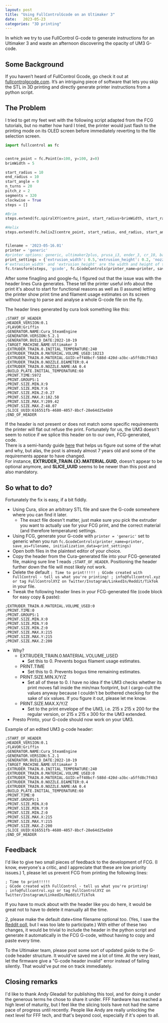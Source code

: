 ```yaml
---
layout: post
title: "Using FullControlGcode on an Ultimaker 3"
date:   2023-05-23 
categories: "3D printing"
---
```

In which we try to use FullControl G-code to generate instructions for an Ultimaker 3 and waste an afternoon discovering the opacity of UM3 G-code.

## Some Background
If you haven’t heard of FullControl Gcode, go check it out at [fullcontrolgcode.com](https://fullcontrolgcode.com/). It’s an intriguing piece of software that lets you skip the STL in 3D printing and directly generate printer instructions from a python script.

## The Problem

I tried to get my feet wet with the following script adapted from the FCG tutorials, but no matter how hard I tried, the printer would just flash to the printing mode on its OLED screen before immediately reverting to the file selection screen. 
```python
import fullcontrol as fc


centre_point = fc.Point(x=100, y=100, z=0)
brimWidth = 5 

start_radius = 10
end_radius = 10
start_angle = 0
n_turns = 20
pitch_z = 2
segments = 320
clockwise = True
steps = []

#Brim
steps.extend(fc.spiralXY(centre_point, start_radius+brimWidth, start_radius, start_angle, 10, 360, False))

#Helix
steps.extend(fc.helixZ(centre_point, start_radius, end_radius, start_angle, n_turns, pitch_z, segments, clockwise))


filename = '2023-05-16.01'
printer = 'generic' 
#printer options: generic, ultimaker2plus, prusa_i3, ender_3, cr_10, bambulab_x1, toolchanger_T0, toolchanger_T1, toolchanger_T2, toolchanger_T3
print_settings = {'extrusion_width': 0.5,'extrusion_height': 0.2, 'nozzle_temp': 215, 'bed_temp': 60, 'fan_percent': 100}
#'extrusion_width' and 'extrusion_height' are the width and height of the printed line)
fc.transform(steps, 'gcode', fc.GcodeControls(printer_name=printer, save_as=filename, initialization_data=print_settings))
```
After some finagling and google-fu, I figured out that the issue was with the header lines Cura generates. These tell the printer useful info about the print it's about to start for functional reasons as well as (I assume) letting the printer show print time and filament usage estimates on its screen without having to parse and analyse a whole G-code file on the fly.  

The header lines generated by cura look something like this:
```
;START_OF_HEADER
;HEADER_VERSION:0.1
;FLAVOR:Griffin
;GENERATOR.NAME:Cura_SteamEngine
;GENERATOR.VERSION:5.2.1
;GENERATOR.BUILD_DATE:2022-10-19
;TARGET_MACHINE.NAME:Ultimaker 3
;EXTRUDER_TRAIN.0.INITIAL_TEMPERATURE:240
;EXTRUDER_TRAIN.0.MATERIAL.VOLUME_USED:10213
;EXTRUDER_TRAIN.0.MATERIAL.GUID:eff40bcf-588d-420d-a3bc-a5ffd8c7f4b3
;EXTRUDER_TRAIN.0.NOZZLE.DIAMETER:0.4
;EXTRUDER_TRAIN.0.NOZZLE.NAME:AA 0.4
;BUILD_PLATE.INITIAL_TEMPERATURE:60
;PRINT.TIME:5972
;PRINT.GROUPS:1
;PRINT.SIZE.MIN.X:9
;PRINT.SIZE.MIN.Y:6
;PRINT.SIZE.MIN.Z:0.27
;PRINT.SIZE.MAX.X:182.58
;PRINT.SIZE.MAX.Y:209.42
;PRINT.SIZE.MAX.Z:48.07
;SLICE_UUID:616551fb-4680-4057-8bcf-28e64d25e6b9
;END_OF_HEADER
```
If the header is not present or does not match some specific requirements the printer will flat out refuse the print. Fortunately for us, the UM3 doesn't seem to notice if we splice this header on to our own, FCG-generated, code.  
There is a semi-handy guide [here](https://community.ultimaker.com/topic/15555-inside-the-ultimaker-3-day-1-gcode/) that helps us figure out some of the what and why, but alas, the post is already almost 7 years old and some of the requirements appear to have changed.  
For instance, **EXTRUDER_TRAIN.{X}.MATERIAL.GUID**, doesn't appear to be optional anymore, and **SLICE_UUID** seems to be newer than this post and also mandatory.

## So what to do?

Fortunately the fix is easy, if a bit fiddly. 
- Using Cura, slice an arbitrary STL file and save the G-code somewhere where you can find it later.
	- The exact file doesn't matter, just make sure you pick the extruder you want to actually use for your FCG print, and the correct material (and therefore temperature) settings.
- Using FCG, generate your G-code with `printer = 'generic'` set to generic when you run `fc.GcodeControls(printer_name=printer, save_as=filename, initialization_data=print_settings)`
- Open both files in the plaintext editor of your choice.
- Copy the header from the Cura-generated file into your FCG-generated file, making sure line 1 reads `;START_OF_HEADER`. Positioning the header further down the file will most likely not work.
- Delete the default `; Time to print!!!!! ; GCode created with FullControl - tell us what you're printing! ; info@fullcontrol.xyz or tag FullControlXYZ on Twitter/Instagram/LinkedIn/Reddit/TikTok` in your file.
- Tweak the following header lines in your FCG-generated file (code block for easy copy & paste):
```
;EXTRUDER_TRAIN.0.MATERIAL.VOLUME_USED:0
;PRINT.TIME:0
;PRINT.GROUPS:1
;PRINT.SIZE.MIN.X:0
;PRINT.SIZE.MIN.Y:0
;PRINT.SIZE.MIN.Z:0
;PRINT.SIZE.MAX.X:215
;PRINT.SIZE.MAX.Y:215
;PRINT.SIZE.MAX.Z:200
```
- Why?
	- EXTRUDER_TRAIN.0.MATERIAL.VOLUME_USED
		- Set this to 0. Prevents bogus filament usage estimates.
	- PRINT.TIME
		- Set this to 0. Prevents bogus time remaining estimates.
	- PRINT.SIZE.MIN.X/Y/Z
		- Set all of these to 0. I have no idea if the UM3 checks whether its print moves fall inside the min/max footprint, but I cargo-cult the values anyway because I couldn't be bothered checking for the sake of six values. If you figure it out, please let me know.
	- PRINT.SIZE.MAX.X/Y/Z
		- Set to the print envelope of the UM3, i.e. 215 x 215 x 200 for the regular version, or 215 x 215 x 300 for the UM3 extended.
- Presto Printo, your G-code should now work on your UM3.

Example of an edited UM3 g-code header:
```
;START_OF_HEADER
;HEADER_VERSION:0.1
;FLAVOR:Griffin
;GENERATOR.NAME:Cura_SteamEngine
;GENERATOR.VERSION:5.2.1
;GENERATOR.BUILD_DATE:2022-10-19
;TARGET_MACHINE.NAME:Ultimaker 3
;EXTRUDER_TRAIN.0.INITIAL_TEMPERATURE:240
;EXTRUDER_TRAIN.0.MATERIAL.VOLUME_USED:0
;EXTRUDER_TRAIN.0.MATERIAL.GUID:eff40bcf-588d-420d-a3bc-a5ffd8c7f4b3
;EXTRUDER_TRAIN.0.NOZZLE.DIAMETER:0.4
;EXTRUDER_TRAIN.0.NOZZLE.NAME:AA 0.4
;BUILD_PLATE.INITIAL_TEMPERATURE:60
;PRINT.TIME:0
;PRINT.GROUPS:1
;PRINT.SIZE.MIN.X:0
;PRINT.SIZE.MIN.Y:0
;PRINT.SIZE.MIN.Z:0
;PRINT.SIZE.MAX.X:215
;PRINT.SIZE.MAX.Y:215
;PRINT.SIZE.MAX.Z:200
;SLICE_UUID:616551fb-4680-4057-8bcf-28e64d25e6b9
;END_OF_HEADER
```
## Feedback
I'd like to give two small pieces of feedback to the development of FCG. 
(I know, everyone's a critic, and I appreciate that these are low priority issues.)
1, please let us prevent FCG from printing the following lines:
```
; Time to print!!!!! 
; GCode created with FullControl - tell us what you're printing! 
; info@fullcontrol.xyz or tag FullControlXYZ on Twitter/Instagram/LinkedIn/Reddit/TikTok
```
If you have to muck about with the header like you do here, it would be great not to have to delete it manually all the time.  

2, please make the default date+time filename optional too. (Yes, I saw the [Reddit poll](https://www.reddit.com/r/FullControl/comments/138bwm7/poll_preference_about_default_filename/), but I was too late to participate.)
With either of these two changes, it would be trivial to include the header in the python script and generate it automatically in the FCG G-code, without having to copy and paste every time.  

To the Ultimaker team, please post some sort of updated guide to the G-code header structure. It would've saved me a lot of time. At the very least, let the firmware give a "G-code header invalid" error instead of failing silently. That would've put me on track immediately.

## Closing remarks

I'd like to thank Andy Gleadall for publishing this tool, and for doing it under the generous terms he chose to share it under. FFF hardware has reached a high level of maturity, but I feel like the slicing tools have not had the same pace of progress until recently. People like Andy are really unlocking the next level for FFF tech, and that's beyond cool, especially if it's open to all.  
